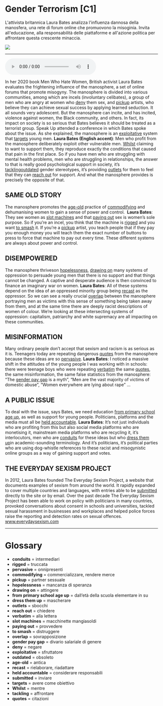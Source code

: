 # Gender Terrorism   [C1]

L'attivista britannica Laura Bates analizza l'influenza dannosa della manosfera, una rete di forum online che promuovono la misoginia. Invita all'educazione, alla responsabilità delle piattaforme e all'azione politica per affrontare questa crescente minaccia.

![](Gender%20Terrorism.jpg)

--------------

<div>
<audio controls autoplay>
    <source src="https:/raw.githubusercontent.com/dartie/speakup/main/2024-03/Gender%20Terrorism.mp3" type="audio/mpeg">
</audio>
</div>


In her 2020 book Men Who Hate Women, British activist Laura Bates evaluates the frightening influence of the manosphere, a set of online forums that promote misogyny. The manosphere is divided into various communities, among which are incels (involuntary celibates), a group of men who are angry at women who [deny](## "negare") them sex, and [pickup](## "partner sessuale") artists, who believe they can achieve sexual success by applying learned seduction. It all sounds very adolescent. But the manosphere can incite, and has incited, violence against women, the Black community, and others. In fact, its impact on society is so serious that Bates believes it should be treated as a terrorist group. Speak Up attended a conference in which Bates spoke about the issue. As she explained, the manosphere is an [exploitative](## "sfruttatore") system that [targets](## "avere come obiettivo") young men.
**Laura Bates (English accent)**: Men who profit from the manosphere deliberately exploit other vulnerable men. [Whilst](## "mentre") claiming to want to support them, they reproduce exactly the conditions that caused that pain in the first place. So if you have men who are struggling with mental health problems, men who are struggling in relationships, the answer to that is really good psychological support in society, it’s [tackling](## "affrontare")[outdated](## "obsoleto") gender stereotypes, it’s providing [outlets](## "sbocchi") for them to feel that they can [reach out](## "chiedere") for support. And what the manosphere provides is precisely the opposite of that.

## SAME OLD STORY
The manosphere promotes the [age-old](## "antica") practice of [commodifying](## "commercializzare, rendere merce") and dehumanising women to gain a sense of power and control. 
**Laura Bates**: They see women as [slot machines](## "macchinette mangiasoldi") and that [paying out](## "provvedere") sex is women’s sole purpose. So if you’re an incel, you think that the machine is [rigged](## "truccata") and you want [to smash](## "distruggere") it. If you’re a [pickup](## "partner sessuale") artist, you teach people that if they pay you enough money you will teach them the exact number of buttons to press to force that machine to pay out every time. These different systems are always about power and control.

## DISEMPOWERED
The manosphere thriveson [hopelessness](## "mancanza di speranza"), [drawing on](## "attingere") many systems of oppression to persuade young men that there is no support and that things cannot be changed. A captive and desperate audience is then convinced to finance an imaginary war on women.
**Laura Bates**: All of these systems depend on the idea of an oppressed minority group being [recast](## "rielaborare, riadattare") as the oppressor. So we can see a really crucial [overlap](## "sovrapposizione") between the manosphere portraying men as victims with this sense of something being taken away from them, and at the same time there are deeply racist descriptions of women of colour. We’re looking at these intersecting systems of oppression: capitalism, patriarchy and white supremacy are all impacting on these communities.

## MISINFORMATION
Many ordinary people don’t accept that sexism and racism is as serious as it is. Teenagers today are repeating dangerous [quotes](## "citazioni") from the manosphere because these ideas are so [pervasive](## "onnipresenti").
**Laura Bates**: I noticed a massive shift in the attitudes of the young people I was working with in schools: there were teenage boys who were repeating [verbatim](## "alla lettera") the same [quotes](## "citazioni"), the same misinformation, the same false statistics from the manosphere: “The [gender pay gap](## "divario salariale di genere") is a myth”, “Men are the vast majority of victims of domestic abuse”, “Women everywhere are lying about rape” ...

## A PUBLIC ISSUE
To deal with the issue, says Bates, we need education [from primary school age up](## "dall’età della scuola elementare in su"), as well as support for young people. Politicians, platforms and the media must all be [held accountable](## "considerare responsabili").
**Laura Bates**: It’s not just individuals who are profiting from this but also social media platforms who are monetising it, mainstream media platforms who are recycling it, it’s interlocutors, men who are [conduits](## "intermediari") for these ideas but who [dress them up](## "mascherare")in academic-sounding terminology. And it’s politicians, it’s political parties who are using dog-whistle references to these racist and misogynistic online groups as a way of gaining support and votes.  

## THE EVERYDAY SEXISM PROJECT
In 2012, Laura Bates founded The Everyday Sexism Project, a website that documents examples of sexism from around the world. It rapidly expanded to cover multiple countries and languages, with entries able to be [submitted](## "inviare") directly to the site or by email. Over the past decade The Everyday Sexism Project has been able to work on policy with politicians in many countries, provoked conversations about consent in schools and universities, tackled sexual harassment in businesses and workplaces and helped police forces raise the reporting and detection rates on sexual offences.
www.everydaysexism.com

--------------

<div style = "display:block; clear:both; page-break-after:always;"></div>

# Glossary
* **conduits** = intermediari
* **rigged** = truccata
* **pervasive** = onnipresenti
* **commodifying** = commercializzare, rendere merce
* **pickup** = partner sessuale
* **hopelessness** = mancanza di speranza
* **drawing on** = attingere
* **from primary school age up** = dall’età della scuola elementare in su
* **dress them up** = mascherare
* **outlets** = sbocchi
* **reach out** = chiedere
* **verbatim** = alla lettera
* **slot machines** = macchinette mangiasoldi
* **paying out** = provvedere
* **to smash** = distruggere
* **overlap** = sovrapposizione
* **gender pay gap** = divario salariale di genere
* **deny** = negare
* **exploitative** = sfruttatore
* **outdated** = obsoleto
* **age-old** = antica
* **recast** = rielaborare, riadattare
* **held accountable** = considerare responsabili
* **submitted** = inviare
* **targets** = avere come obiettivo
* **Whilst** = mentre
* **tackling** = affrontare
* **quotes** = citazioni
